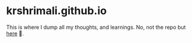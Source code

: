 # krshrimali.github.io

This is where I dump all my thoughts, and learnings. No, not the repo but [here](https://krshrimali.github.io) :rocket:.

